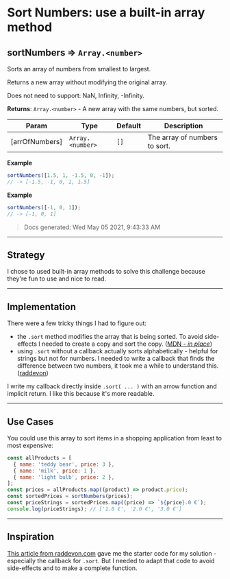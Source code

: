 # Sort Numbers: use a built-in array method

<!-- BEGIN DOCS -->

<a name="sortNumbers"></a>

## sortNumbers ⇒ <code>Array.&lt;number&gt;</code>

Sorts an array of numbers from smallest to largest.

Returns a new array without modifying the original array.

Does not need to support: NaN, Infinity, -Infinity.

**Returns**: <code>Array.&lt;number&gt;</code> - A new array with the same numbers, but sorted.

| Param          | Type                              | Default         | Description                   |
| -------------- | --------------------------------- | --------------- | ----------------------------- |
| [arrOfNumbers] | <code>Array.&lt;number&gt;</code> | <code>[]</code> | The array of numbers to sort. |

**Example**

```js
sortNumbers([1.5, 1, -1.5, 0, -1]);
// -> [-1.5, -1, 0, 1, 1.5]
```

**Example**

```js
sortNumbers([-1, 0, 1]);
// -> [-1, 0, 1]
```

> Docs generated: Wed May 05 2021, 9:43:33 AM

<!-- END DOCS -->

---

## Strategy

I chose to used built-in array methods to solve this challenge because they're fun to use and nice to read.

---

## Implementation

There were a few tricky things I had to figure out:

- the `.sort` method modifies the array that is being sorted. To avoid side-effects I needed to create a copy and sort the copy. ([MDN - _in place_](https://developer.mozilla.org/en-US/docs/Web/JavaScript/Reference/Global_Objects/Array/sort))
- using `.sort` without a callback actually sorts alphabetically - helpful for strings but not for numbers. I needed to write a callback that finds the difference between two numbers, it took me a while to understand this. ([raddevon](https://raddevon.com/articles/sort-array-numbers-javascript/))

I write my callback directly inside `.sort( ... )` with an arrow function and implicit return. I like this because it's more readable.

---

## Use Cases

You could use this array to sort items in a shopping application from least to most expensive:

```js
const allProducts = [
  { name: 'teddy bear', price: 3 },
  { name: 'milk', price: 1 },
  { name: 'light bulb', price: 2 },
];
const prices = allProducts.map((product) => product.price);
const sortedPrices = sortNumbers(prices);
const priceStrings = sortedPrices.map((price) => `${price}.0 €`);
console.log(priceStrings); // ['1.0 €', '2.0 €', '3.0 €']
```

---

## Inspiration

[This article from raddevon.com](https://raddevon.com/articles/sort-array-numbers-javascript/) gave me the starter code for my solution - especially the callback for `.sort`. But I needed to adapt that code to avoid side-effects and to make a complete function.
